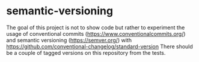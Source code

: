 # semantic-versioning
The goal of this project is not to show code but rather to experiment the usage of conventional commits (https://www.conventionalcommits.org/) and semantic versioning (https://semver.org/) with https://github.com/conventional-changelog/standard-version
There should be a couple of tagged versions on this repository from the tests.
